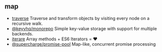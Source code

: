 ## map

- [traverse](https://github.com/substack/js-traverse) Traverse and transform objects by visiting every node on a recursive walk.
- [@keyvhq/monorepo](https://github.com/microlinkhq/keyv) Simple key-value storage with support for multiple backends.
- [iterare](https://github.com/felixfbecker/iterare) Array methods + ES6 Iterators = :heart:
- [@supercharge/promise-pool](https://github.com/supercharge/promise-pool) Map-like, concurrent promise processing